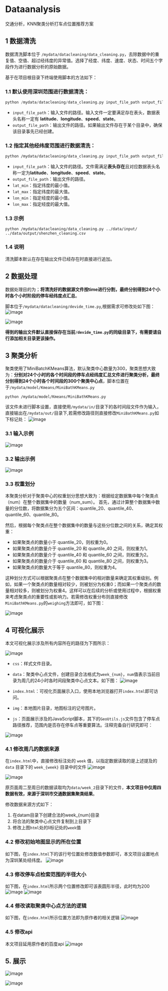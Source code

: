 # Dataanalysis
交通分析，KNN聚类分析打车点位置推荐方案

## 1 数据清洗
数据清洗脚本位于 ```/mydata/datacleaning/data_cleaning.py```，去除数据中的重复值、空值、超过经纬度的异常值。选择了经度、纬度、速度、状态、时间五个字段作为进行数据分析的原始数据。

基于在项目根目录下终端使用脚本的方法如下：
### 1.1 默认使用深圳范围进行数据清洗：
```python
python /mydata/datacleaning/data_cleaning.py input_file_path output_file_path
```
- `input_file_path`：输入文件的路径。输入文件一定要满足存在表头，数据表头名称一定有 **latitude**、**longitude**、**speed**、**state**。
- `output_file_path`：输出文件的路径。如果输出文件存在于某个目录中，确保该目录事先已经创建。
### 1.2 指定其他经纬度范围进行数据清洗：
```bash
python /mydata/datacleaning/data_cleaning.py input_file_path output_file_path lat_min lat_max lon_min lon_max
```
- `input_file_path`：输入文件的路径。文件需满足**表头存在**且对应数据表头名称一定为**latitude**、**longitude**、**speed**、**state**。
- `output_file_path`：输出文件的路径。
- `lat_min`：指定纬度的最小值。
- `lat_max`：指定纬度的最大值。
- `lon_min`：指定经度的最小值。
- `lon_max`：指定经度的最大值。
### 1.3 示例
```
python /mydata/datacleaning/data_cleaning.py ../data/input/ ../data/output/shenzhen_cleaning.csv
```
### 1.4 说明
清洗脚本默认在存在输出文件已经存在时直接进行追加。

## 2 数据处理
数据处理目的为；**将清洗好的数据源文件按time进行分割，最终分别得到24个小时各个小时阶段的停车经纬度点汇总**。

脚本位于`/mydata/datacleaning/devide_time.py`,根据需求可修改处如下图：
![image](https://github.com/lve-sunshine/Dataanalysis/assets/99074010/6a65b917-c770-463e-b9ea-68a2f18deffc)

![image](https://github.com/lve-sunshine/Dataanalysis/assets/99074010/973e112f-fc62-484f-84f2-16e667e4b149)

**得到的输出文件默认直接保存在当前`/devide_time.py`的同级目录下，有需要请自行添加相关目录更该操作。**

## 3 聚类分析
聚类使用了MiniBatchKMeans算法，默认聚类中心数量为300，聚类思想大致为：**分别对24个小时的各个时间段的停车点经纬度汇总文件进行聚类分析，最终分别得到24个小时各个时间段的300个聚类中心点**，脚本位置在于`/mydata/model/Kmeans/MiniBathKMeans.py`
```
python /mydata/model/Kmeans/MiniBathKMeans.py
```
该文件未进行脚本设置，直接使用`/mydata/in/`目录下的各时间段文件作为输入，直接输出在`/mydata/out/`目录下,若需修改路径则直接修改`MiniBathKMeans.py`如下标记处：
![image](https://github.com/lve-sunshine/Dataanalysis/assets/99074010/3c0569c8-d32c-45be-a268-c5b2e9f77ce1)

### 3.1 输入示例
![image](https://github.com/lve-sunshine/Dataanalysis/assets/99074010/b7a1108a-c5f3-4621-83c9-96deab87b911)

### 3.2 输出示例
![image](https://github.com/lve-sunshine/Dataanalysis/assets/99074010/cea18034-1756-483c-96cf-2dbc6b9e36c2)

### 3.3 权重划分
本聚类分析对于聚类中心的权重划分思想大致为：根据给定数据集中每个聚类点（num）在整个数据集中的数量（num_sum）。
首先，通过计算整个数据集中数量的分位数，将数据集分为五个区间：quantile_20、quantile_40、quantile_60、quantile_80。

然后，根据每个聚类点在整个数据集中的数量与这些分位数之间的关系，确定其权重：
  - 如果聚类点的数量小于 quantile_20，则权重为0。
  - 如果聚类点的数量介于 quantile_20 和 quantile_40 之间，则权重为1。
  - 如果聚类点的数量介于 quantile_40 和 quantile_60 之间，则权重为2。
  - 如果聚类点的数量介于 quantile_60 和 quantile_80 之间，则权重为3。
  - 如果聚类点的数量大于等于 quantile_80，则权重为4。

这种划分方式可以根据聚类点在整个数据集中的相对数量来确定其权重级别。例如，如果一个聚类点的数量相对较少，则被划分为权重0；而如果一个聚类点的数量相对较多，则被划分为权重4。这样可以在后续的分析或使用过程中，根据权重来考虑聚类点的重要性或影响力。若需修改权重分布则直接修改`MiniBathKMeans.py`的`weighing`方法即可，如下图：

![image](https://github.com/lve-sunshine/Dataanalysis/assets/99074010/02d32e5b-b9da-496a-82df-0f655ee6e169)

## 4 可视化展示
本文可视化展示涉及所有内容所在的路径为下图所示：

![image](https://github.com/lve-sunshine/Dataanalysis/assets/99074010/17613779-f7ab-4533-9e7d-968c0f94f00b)

- `css`：样式文件目录。
- `data`：聚类中心点文件，创建目录合法格式为`week_{num}`，`num`值表示当前目录为周几的24小时各时间段聚类中心点文本。如下图：
![image](https://github.com/lve-sunshine/Dataanalysis/assets/99074010/88332b39-3292-4da0-8cef-8aff818450b0)

- `index.html`：可视化页面展示入口，使用本地浏览器打开`index.html`即可访问。
- `img`：本地图片目录，地图标注的记号图片。
- `js`：页面展示涉及的JavaScript脚本，其下的`GeoUtils.js`文件包含了停车点路径推荐，范围内是否存在停车点等重要算法。注释完备自行研究即可：

![image](https://github.com/lve-sunshine/Dataanalysis/assets/99074010/a7593a27-4692-4fd5-a30c-49f4203b6877)

### 4.1 修改周几的数据来源
在`index.html`中，直接修改标注处的 `week` 值，以指定数据读取的是上述提及的 `data` 目录下的 `week_{week}` 目录中的文件
![image](https://github.com/lve-sunshine/Dataanalysis/assets/99074010/77108653-e77e-4a12-955e-d65ce17b05c2)

![image](https://github.com/lve-sunshine/Dataanalysis/assets/99074010/748e0f12-d81e-49d1-8d56-9dcbc28cfd28)

原页面周二至周日的数据读取均为`data/week_2`目录下的文件，**本文项目中仅周四数据有效，来源于深圳市交通数据集聚类结果**。

修改数据来源方式如下：
1. 在datam目录下创建合法的week_{num}目录
2. 将合法的聚类中心点文件复制到上目录下
3. 修改上图`html`处的li标记处的`week`值
### 4.2 修改初始地图显示的所在位置
如下图，在`index.html`下的该行号位置处修改数值参数即可，本文项目设置地点为深圳某处经纬度。
![image](https://github.com/lve-sunshine/Dataanalysis/assets/99074010/335565f9-8865-4a94-abb3-cd6981e0d361)

### 4.3 修改停车点检索范围的半径大小
如下图，在`index.html`所示两个位置修改即可该表圆形半径，此时均为200
![image](https://github.com/lve-sunshine/Dataanalysis/assets/99074010/97045e34-f3e2-4201-a807-482fc6b9d2f4)
![image](https://github.com/lve-sunshine/Dataanalysis/assets/99074010/d5410ccf-2ce6-4f5b-abbe-e2ffbe82cee3)

### 4.4 修改读取聚类中心点方法的逻辑
如下图，在`index.html`所示位置方法即为原作者的相关逻辑
![image](https://github.com/lve-sunshine/Dataanalysis/assets/99074010/67e18c0e-84b7-4ba4-930f-cddbb1d75866)

### 4.5 修改api
本文项目延用原作者的百度api
![image](https://github.com/lve-sunshine/Dataanalysis/assets/99074010/8610d1cc-b3e6-4fd1-9d1a-526884187e21)

## 5. 展示
![image](https://github.com/lve-sunshine/Dataanalysis/assets/99074010/a128aa51-1094-49ed-ab27-d490f0c1b7c1)

![image](https://github.com/lve-sunshine/Dataanalysis/assets/99074010/b7e3a662-c9bf-4c9f-ade7-22f82eea1bea)








